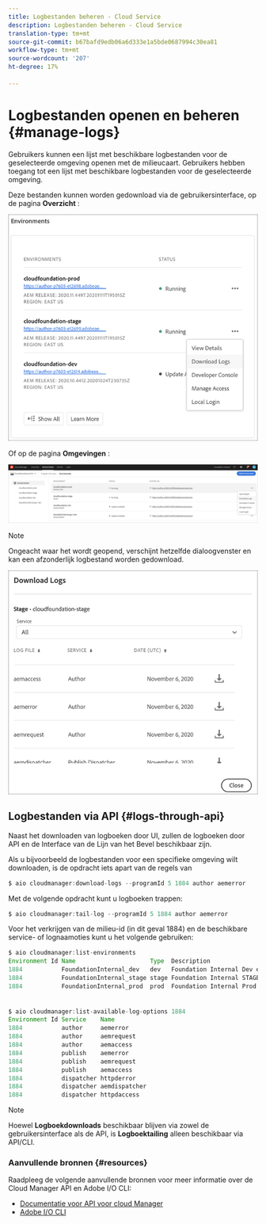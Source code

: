 ```yaml
---
title: Logbestanden beheren - Cloud Service
description: Logbestanden beheren - Cloud Service
translation-type: tm+mt
source-git-commit: b67bafd9edb06a6d333e1a5bde0687994c30ea81
workflow-type: tm+mt
source-wordcount: '207'
ht-degree: 17%

---
```



# Logbestanden openen en beheren {#manage-logs}

Gebruikers kunnen een lijst met beschikbare logbestanden voor de geselecteerde omgeving openen met de milieucaart.  Gebruikers hebben toegang tot een lijst met beschikbare logbestanden voor de geselecteerde omgeving.

Deze bestanden kunnen worden gedownload via de gebruikersinterface, op de pagina **Overzicht** :

![](assets/download-logs1.png)

Of op de pagina **Omgevingen** :

![](assets/download-logs.png)

>[!NOTE]
>Ongeacht waar het wordt geopend, verschijnt hetzelfde dialoogvenster en kan een afzonderlijk logbestand worden gedownload.

![](assets/download-logs2.png)


## Logbestanden via API {#logs-through-api}

Naast het downloaden van logboeken door UI, zullen de logboeken door API en de Interface van de Lijn van het Bevel beschikbaar zijn.

Als u bijvoorbeeld de logbestanden voor een specifieke omgeving wilt downloaden, is de opdracht iets apart van de regels van

```java
$ aio cloudmanager:download-logs --programId 5 1884 author aemerror
```

Met de volgende opdracht kunt u logboeken trappen:

```java
$ aio cloudmanager:tail-log --programId 5 1884 author aemerror
```

Voor het verkrijgen van de milieu-id (in dit geval 1884) en de beschikbare service- of lognaamoties kunt u het volgende gebruiken:

```java
$ aio cloudmanager:list-environments
Environment Id Name                     Type  Description                          
1884           FoundationInternal_dev   dev   Foundation Internal Dev environment  
1884           FoundationInternal_stage stage Foundation Internal STAGE environment
1884           FoundationInternal_prod  prod  Foundation Internal Prod environment
 
 
$ aio cloudmanager:list-available-log-options 1884
Environment Id Service    Name         
1884           author     aemerror     
1884           author     aemrequest   
1884           author     aemaccess    
1884           publish    aemerror     
1884           publish    aemrequest   
1884           publish    aemaccess    
1884           dispatcher httpderror   
1884           dispatcher aemdispatcher
1884           dispatcher httpdaccess
```

>[!NOTE]
>Hoewel **Logboekdownloads** beschikbaar blijven via zowel de gebruikersinterface als de API, is **Logboektailing** alleen beschikbaar via API/CLI.

### Aanvullende bronnen {#resources}

Raadpleeg de volgende aanvullende bronnen voor meer informatie over de Cloud Manager API en Adobe I/O CLI:

* [Documentatie voor API voor cloud Manager](https://www.adobe.io/apis/experiencecloud/cloud-manager/docs.html)
* [Adobe I/O CLI](https://github.com/adobe/aio-cli-plugin-cloudmanager)